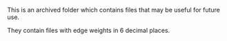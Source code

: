 This is an archived folder which contains files that may be useful for future use.

They contain files with edge weights in 6 decimal places.
